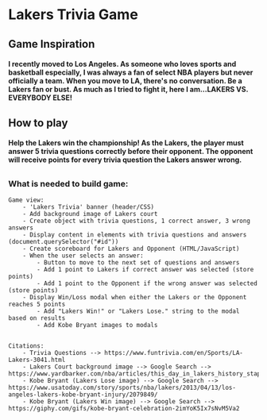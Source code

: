 # Lakers Trivia Game

## Game Inspiration
#### I recently moved to Los Angeles. As someone who loves sports and basketball especially, I was always a fan of select NBA players but never officially a team. When you move to LA, there's no conversation. Be a Lakers fan or bust. As much as I tried to fight it, here I am...LAKERS VS. EVERYBODY ELSE!   

## How to play
#### Help the Lakers win the championship! As the Lakers, the player must answer 5 trivia questions correctly before their opponent. The opponent will receive points for every trivia question the Lakers answer wrong. 

##

### What is needed to build game:

    Game view: 
        - 'Lakers Trivia' banner (header/CSS)
        - Add background image of Lakers court
        - Create object with trivia questions, 1 correct answer, 3 wrong answers
        - Display content in elements with trivia questions and answers (document.querySelector("#id")) 
        - Create scoreboard for Lakers and Opponent (HTML/JavaScript)
        - When the user selects an answer:
            - Button to move to the next set of questions and answers
            - Add 1 point to Lakers if correct answer was selected (store points)
            - Add 1 point to the Opponent if the wrong answer was selected (store points)
        - Display Win/Loss modal when either the Lakers or the Opponent reaches 5 points 
            - Add "Lakers Win!" or "Lakers Lose." string to the modal based on results
            - Add Kobe Bryant images to modals


    Citations:
        - Trivia Questions --> https://www.funtrivia.com/en/Sports/LA-Lakers-3041.html
        - Lakers Court background image --> Google Search --> https://www.yardbarker.com/nba/articles/this_day_in_lakers_history_staples_center_name_changed_to_cryptocom_arena/s1_17074_38281998
        - Kobe Bryant (Lakers Lose image) --> Google Search --> https://www.usatoday.com/story/sports/nba/lakers/2013/04/13/los-angeles-lakers-kobe-bryant-injury/2079849/
        - Kobe Bryant (Lakers Win image) --> Google Search --> https://giphy.com/gifs/kobe-bryant-celebration-2imYoK5Ix7sNvM5Va2
